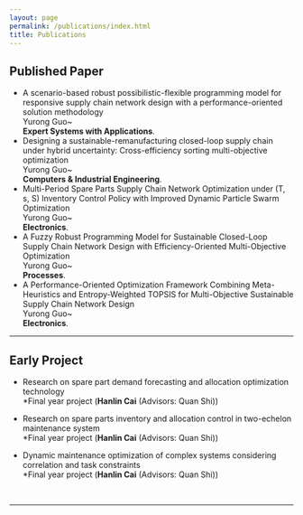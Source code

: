 ```yaml
---
layout: page
permalink: /publications/index.html
title: Publications
---
```


## Published Paper

- A scenario-based robust possibilistic-flexible programming model for responsive supply chain network design with a performance-oriented solution methodology<br>Yurong Guo~<br> **Expert Systems with Applications**.
- Designing a sustainable-remanufacturing closed-loop supply chain under hybrid uncertainty: Cross-efficiency sorting multi-objective optimization<br>Yurong Guo~<br> **Computers & Industrial Engineering**.
- Multi-Period Spare Parts Supply Chain Network Optimization under (T, s, S) Inventory Control Policy with Improved Dynamic Particle Swarm Optimization<br>Yurong Guo~<br> **Electronics**.
- A Fuzzy Robust Programming Model for Sustainable Closed-Loop Supply Chain Network Design with Efficiency-Oriented Multi-Objective Optimization<br>Yurong Guo~<br> **Processes**.
- A Performance-Oriented Optimization Framework Combining Meta-Heuristics and Entropy-Weighted TOPSIS for Multi-Objective Sustainable Supply Chain Network Design
<br>Yurong Guo~<br> **Electronics**.

---

## Early Project

- Research on spare part demand forecasting and allocation optimization technology<br>*Final year project (**Hanlin Cai** (Advisors: Quan Shi))

- Research on spare parts inventory and allocation control in two-echelon maintenance system<br>*Final year project (**Hanlin Cai** (Advisors: Quan Shi))

- Dynamic maintenance optimization of complex systems considering correlation and task constraints<br>*Final year project (**Hanlin Cai** (Advisors: Quan Shi))

  <br>

---

<br>
